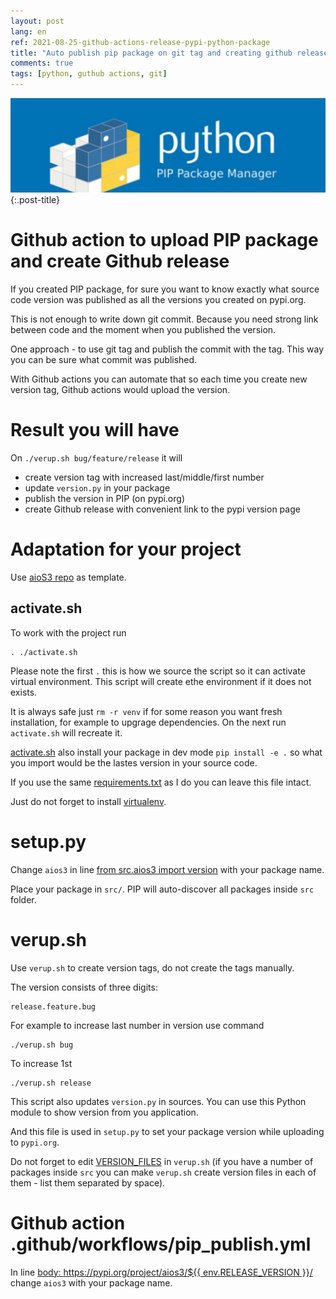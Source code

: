 ```yaml
---
layout: post
lang: en
ref: 2021-08-25-github-actions-release-pypi-python-package
title: "Auto publish pip package on git tag and creating github release"
comments: true
tags: [python, guthub actions, git]
---
```


![](/images/pip.jpg){:.post-title}

# Github action to upload PIP package and create Github release

If you created PIP package, for sure you want to know exactly what source code version was published as all
the versions you created on pypi.org.

This is not enough to write down git commit. Because you need strong link between code and the moment when you 
published the version.

One approach - to use git tag and publish the commit with the tag.
This way you can be sure what commit was published.

With Github actions you can automate that so each time you create new version tag, 
Github actions would upload the version.

# Result you will have

On `./verup.sh bug/feature/release` it will
- create version tag with increased last/middle/first number
- update `version.py` in your package
- publish the version in PIP (on pypi.org)
- create Github release with convenient link to the pypi version page

# Adaptation for your project

Use [aioS3 repo](https://github.com/andgineer/aios3) as template.

## activate.sh

To work with the project run 

    . ./activate.sh

Please note the first `.` this is how we source the script so it can activate virtual environment.
This script will create ethe environment if it does not exists.

It is always safe just `rm -r venv` if for some reason you want fresh installation, for
example to upgrage dependencies. 
On the next run `activate.sh` will recreate it.

[activate.sh](https://github.com/andgineer/aios3/blob/master/activate.sh) also install your package in dev mode 
`pip install -e .` so what you import would be the lastes version in your source code.

If you use the same [requirements.txt](https://github.com/andgineer/aios3/blob/master/requirements.txt) 
as I do you can leave this file intact.

Just do not forget to install [virtualenv](https://virtualenv.pypa.io/en/stable/installation.html).

# setup.py

Change `aios3` in line [from src.aios3 import version](https://github.com/andgineer/aios3/blob/19b3a6b4b6904883fa8a3a25e474983a1563b02e/setup.py#L9) with your package name. 

Place your package in `src/`.
PIP will auto-discover all packages inside `src` folder.

# verup.sh

Use `verup.sh` to create version tags, do not create the tags manually.

The version consists of three digits:

    release.feature.bug

For example to increase last number in version use command

    ./verup.sh bug

To increase 1st

    ./verup.sh release

This script also updates `version.py` in sources.
You can use this Python module to show version from you application.

And this file is used in `setup.py` to set your package version while uploading to `pypi.org`.

Do not forget to edit [VERSION_FILES](https://github.com/andgineer/aios3/blob/19b3a6b4b6904883fa8a3a25e474983a1563b02e/verup.sh#L5) 
in `verup.sh` (if you have a number of packages inside `src` you can make `verup.sh` create version files in each of them -
list them separated by space).

# Github action .github/workflows/pip_publish.yml

In line [body: https://pypi.org/project/aios3/${{ env.RELEASE_VERSION }}/](https://github.com/andgineer/aios3/blob/19b3a6b4b6904883fa8a3a25e474983a1563b02e/.github/workflows/pip_publish.yml#L47) 
change `aios3` with your package name.


